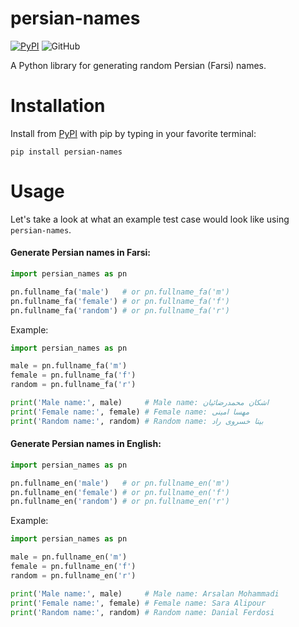 # persian-names

[![PyPI](https://img.shields.io/pypi/v/persian-names)](https://pypi.org/project/persian-names)
![GitHub](https://img.shields.io/github/license/armanyazdi/persian-names)

A Python library for generating random Persian (Farsi) names.

# Installation

Install from [PyPI](https://pypi.org/project/persian-names) with pip by typing in your favorite terminal:

`pip install persian-names`

# Usage

Let's take a look at what an example test case would look like using `persian-names`.

#### Generate Persian names in Farsi:

```python
import persian_names as pn

pn.fullname_fa('male')   # or pn.fullname_fa('m')
pn.fullname_fa('female') # or pn.fullname_fa('f')
pn.fullname_fa('random') # or pn.fullname_fa('r')
```
Example:
```python
import persian_names as pn

male = pn.fullname_fa('m')
female = pn.fullname_fa('f')
random = pn.fullname_fa('r')

print('Male name:', male)     # Male name: اشکان محمدرضائیان
print('Female name:', female) # Female name: مهسا امینی
print('Random name:', random) # Random name: بیتا خسروی راد
```

#### Generate Persian names in English:

```python
import persian_names as pn

pn.fullname_en('male')   # or pn.fullname_en('m')
pn.fullname_en('female') # or pn.fullname_en('f')
pn.fullname_en('random') # or pn.fullname_en('r')
```
Example:
```python
import persian_names as pn

male = pn.fullname_en('m')
female = pn.fullname_en('f')
random = pn.fullname_en('r')

print('Male name:', male)     # Male name: Arsalan Mohammadi
print('Female name:', female) # Female name: Sara Alipour
print('Random name:', random) # Random name: Danial Ferdosi
```